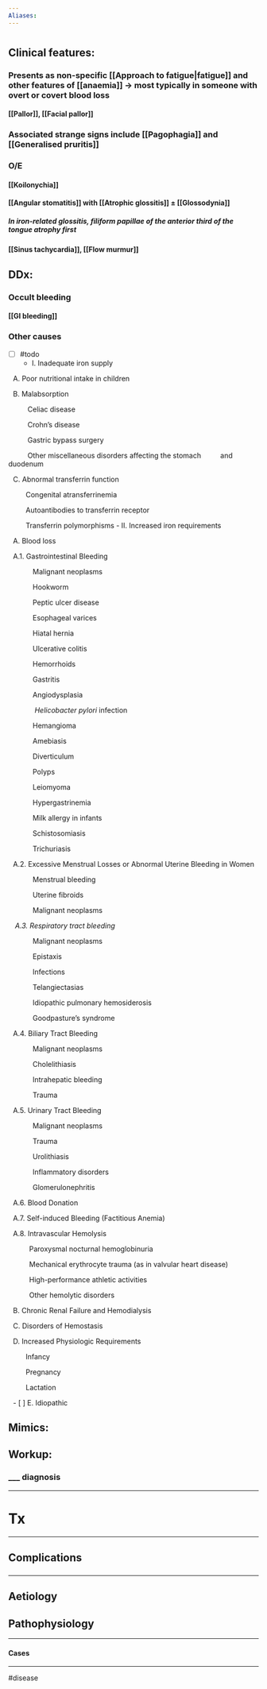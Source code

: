 ```yaml
---
Aliases:
---
```

# 
## Clinical features:
### Presents as non-specific [[Approach to fatigue|fatigue]] and other features of [[anaemia]] -> most typically in someone with overt or covert blood loss
#### [[Pallor]], [[Facial pallor]]
### Associated strange signs include [[Pagophagia]] and [[Generalised pruritis]]
### O/E
#### [[Koilonychia]]
#### [[Angular stomatitis]] with [[Atrophic glossitis]] ± [[Glossodynia]]
#####  In iron-related glossitis, filiform papillae of the anterior third of the tongue atrophy first
#### [[Sinus tachycardia]], [[Flow murmur]]
## DDx:
### Occult bleeding 
#### [[GI bleeding]]
### Other causes
- [ ] #todo 
	- I. Inadequate iron supply

  A. Poor nutritional intake in children

  B. Malabsorption

     Celiac disease

     Crohn’s disease

     Gastric bypass surgery

     Other miscellaneous disorders affecting the stomach    and duodenum

  C. Abnormal transferrin function

   Congenital atransferrinemia

   Autoantibodies to transferrin receptor

   Transferrin polymorphisms
	- II. Increased iron requirements

  A. Blood loss

  A.1. Gastrointestinal Bleeding

    Malignant neoplasms

    Hookworm

    Peptic ulcer disease

    Esophageal varices

    Hiatal hernia

    Ulcerative colitis

    Hemorrhoids

    Gastritis

    Angiodysplasia

     _Helicobacter_ _pylori_ infection

    Hemangioma

    Amebiasis

    Diverticulum

    Polyps

    Leiomyoma

    Hypergastrinemia

    Milk allergy in infants

    Schistosomiasis

    Trichuriasis

  A.2. Excessive Menstrual Losses or Abnormal Uterine Bleeding in Women

    Menstrual bleeding

    Uterine fibroids

    Malignant neoplasms

   _A.3. Respiratory tract bleeding_

    Malignant neoplasms

    Epistaxis

    Infections

    Telangiectasias

    Idiopathic pulmonary hemosiderosis

    Goodpasture’s syndrome

  A.4. Biliary Tract Bleeding

    Malignant neoplasms

    Cholelithiasis

    Intrahepatic bleeding

    Trauma

  A.5. Urinary Tract Bleeding

    Malignant neoplasms

    Trauma

    Urolithiasis

    Inflammatory disorders

    Glomerulonephritis

  A.6. Blood Donation

  A.7. Self-induced Bleeding (Factitious Anemia)

  A.8. Intravascular Hemolysis

   Paroxysmal nocturnal hemoglobinuria

   Mechanical erythrocyte trauma (as in valvular heart disease)

   High-performance athletic activities

   Other hemolytic disorders

  B. Chronic Renal Failure and Hemodialysis

  C. Disorders of Hemostasis

  D. Increased Physiologic Requirements

   Infancy

   Pregnancy

   Lactation

  - [ ] E. Idiopathic
## Mimics:
###
## Workup:
### ___ diagnosis
---
# Tx

---
## Complications
###

---
## Aetiology
## Pathophysiology

---
#### Cases


---
#disease 